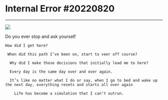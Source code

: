 # Internal Error #20220820

* * *

![](https://begininfiniteloop.files.wordpress.com/2022/08/img_1998.png?w=1024)

Do you ever stop and ask yourself

```
How did I get here? 
```

```
 When did this path I’ve been on, start to veer off course?
```

```
  Why did I make those decisions that initially lead me to here?
```

```
  Every day is the same day over and over again. 
```

```
  It’s like no matter what I do or say, when I go to bed and wake up the next day, everything resets and starts all over again  
```

```
    Life has become a simulation that I can’t outrun.
```
